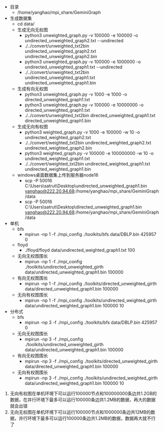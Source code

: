 - 目录
  - /home/yanghao/mpi_share/GeminiGraph
- 生成数据集
  - cd data/
  - 生成无向无权图
    - python3 unweighted_graph.py -v 100000 -e 100000 -o undirected_unweighted_graph2.txt --undirected
    - ./../convert/unweighted_txt2bin undirected_unweighted_graph2.txt undirected_unweighted_graph2.bin
    - python3 unweighted_graph.py -v 100000 -e 1000000 -o undirected_unweighted_graph1.txt --undirected
    - ./../convert/unweighted_txt2bin undirected_unweighted_graph1.txt undirected_unweighted_graph1.bin
  - 生成有向无权图
    - python3 unweighted_graph.py -v 1000 -e 1000 -o directed_unweighted_graph1.txt
    - python3 unweighted_graph.py -v 100000 -e 10000000 -o directed_unweighted_graph1.txt
    - ./../convert/unweighted_txt2bin directed_unweighted_graph1.txt directed_unweighted_graph1.bin
  - 生成无向有权图
    - python3 weighted_graph.py -v 1000 -e 100000 -w 10 -o undirected_weighted_graph2.txt
    - ./../convert/weighted_txt2bin undirected_weighted_graph2.txt undirected_weighted_graph2.bin
    - python3 weighted_graph.py -v 100000 -e 100000000 -w 10 -o undirected_weighted_graph1.txt
    - ./../convert/weighted_txt2bin undirected_weighted_graph1.txt undirected_weighted_graph1.bin
  - windows桌面数据集上传到服务器node16
    - scp -P 50016 C:\Users\satrut\Desktop\undirected_unweighted_graph1.bin yanghao@222.20.94.68:/home/yanghao/mpi_share/GeminiGraph/data
    - scp -P 50016 C:\Users\satrut\Desktop\directed_unweighted_graph1.bin yanghao@222.20.94.68:/home/yanghao/mpi_share/GeminiGraph/data
- 单机
  - bfs
    - mpirun -np 1 -f ./mpi_config ./toolkits/bfs data/DBLP.bin 425957 0
  - floyd
    - ./floyd/floyd data/undirected_weighted_graph1.txt 100
  - 无向无权图围长
    - mpirun -np 1 -f ./mpi_config ./toolkits/undirected_unweighted_girth data/undirected_unweighted_graph1.bin 100000
  - 有向无权图围长
    - mpirun -np 1 -f ./mpi_config ./toolkits/directed_unweighted_girth data/directed_unweighted_graph1.bin 100000
  - 无向有权图围长
    - mpirun -np 1 -f ./mpi_config ./toolkits/undirected_weighted_girth data/undirected_weighted_graph1.bin 100000 10
- 分布式
  - bfs
    - mpirun -np 3 -f ./mpi_config ./toolkits/bfs data/DBLP.bin 425957 0
  - 无向无权图围长
    - mpirun -np 3 -f ./mpi_config ./toolkits/undirected_unweighted_girth data/undirected_unweighted_graph1.bin 100000
  - 有向无权图围长
    - mpirun -np 3 -f ./mpi_config ./toolkits/directed_unweighted_girth data/directed_unweighted_graph1.bin 100000
  - 无向有权图围长
    - mpirun -np 3 -f ./mpi_config ./toolkits/undirected_weighted_girth data/undirected_weighted_graph1.bin 100000 10


1. 无向有权图在单机环境下可以运行100000节点和100000000条边共1.2GB的数据，在并行环境下最多可以运行100000条边共1.2MB的数据，再大的数据就会出错
2. 无向无权图在单机环境下可以运行100000节点和1000000条边共12MB的数据，并行环境下最多可以运行100000条边共1.2MB的数据，数据再大就不行了
